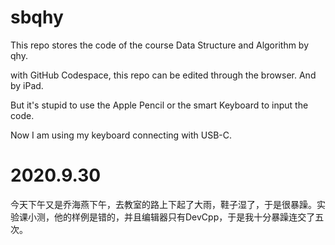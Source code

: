 # sbqhy

This repo stores the code of the course Data Structure and Algorithm by qhy.

with GitHub Codespace, this repo can be edited through the browser. And by iPad.

But it's stupid to use the Apple Pencil or the smart Keyboard to input the code.

Now I am using my keyboard connecting with USB-C.

# 2020.9.30

今天下午又是乔海燕下午，去教室的路上下起了大雨，鞋子湿了，于是很暴躁。实验课小测，他的样例是错的，并且编辑器只有DevCpp，于是我十分暴躁连交了五次。